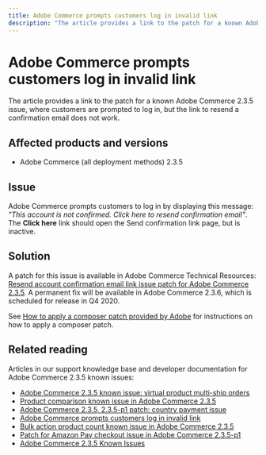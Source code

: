 ```yaml
---
title: Adobe Commerce prompts customers log in invalid link
description: "The article provides a link to the patch for a known Adobe Commerce 2.3.5 issue, where customers are prompted to log in, but the link to resend a confirmation email does not work."
---
```


# Adobe Commerce prompts customers log in invalid link

The article provides a link to the patch for a known Adobe Commerce 2.3.5 issue, where customers are prompted to log in, but the link to resend a confirmation email does not work.

## Affected products and versions

* Adobe Commerce (all deployment methods) 2.3.5

## Issue

Adobe Commerce prompts customers to log in by displaying this message: *"This account is not confirmed. Click here to resend confirmation email"*. The **Click here** link should open the Send confirmation link page, but is inactive.

## Solution

A patch for this issue is available in Adobe Commerce Technical Resources: [Resend account confirmation email link issue patch for Adobe Commerce 2.3.5](https://magento.com/tech-resources/download?_ga=2.193540264.409362045.1590506265-807369446.1578680711#download2368). A permanent fix will be available in Adobe Commerce 2.3.6, which is scheduled for release in Q4 2020.

See [How to apply a composer patch provided by Adobe](https://support.magento.com/hc/en-us/articles/360028367731) for instructions on how to apply a composer patch.

## Related reading

Articles in our support knowledge base and developer documentation for Adobe Commerce 2.3.5 known issues:

* [Adobe Commerce 2.3.5 known issue: virtual product multi-ship orders](https://support.magento.com/hc/en-us/articles/360044461831)
* [Product comparison known issue in Adobe Commerce 2.3.5](https://support.magento.com/hc/en-us/articles/360043970452)
* [Adobe Commerce 2.3.5, 2.3.5-p1 patch: country payment issue](https://support.magento.com/hc/en-us/articles/360043955991)
* [Adobe Commerce prompts customers log in invalid link](https://support.magento.com/hc/en-us/articles/360043857372)
* [Bulk action product count known issue in Adobe Commerce 2.3.5](https://support.magento.com/hc/en-us/articles/360044839691)
* [Patch for Amazon Pay checkout issue in Adobe Commerce 2.3.5-p1](https://support.magento.com/hc/en-us/articles/360042646332)
* [Adobe Commerce 2.3.5 Known Issues](https://devdocs.magento.com/guides/v2.3/release-notes/release-notes-2-3-5-commerce.html#known-issues)